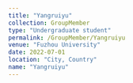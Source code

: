 ```yaml
---
title: "Yangruiyu"
collection: GroupMember
type: "Undergraduate student"
permalink: /GroupMember/Yangruiyu
venue: "Fuzhou University"
date: 2022-07-01
location: "City, Country"
name: "Yangruiyu"
---
```

